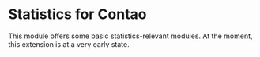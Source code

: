 # Statistics for Contao

This module offers some basic statistics-relevant modules. At the moment, this extension is at a very early state.